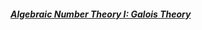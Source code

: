 ##### **[Algebraic Number Theory I: Galois Theory](https://ym-tang.github.io/Talks-and-Slides/files/7538510/1.pdf)**
